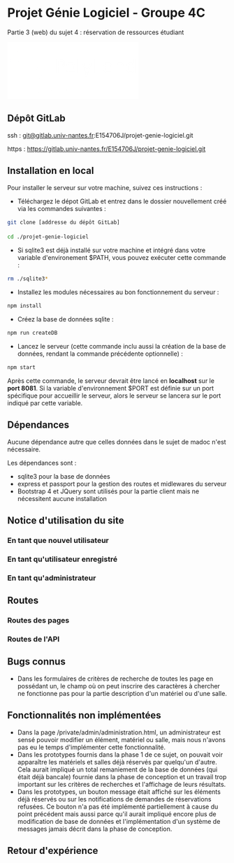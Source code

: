 # Projet Génie Logiciel - Groupe 4C

Partie 3 (web) du sujet 4 : réservation de ressources étudiant

[![Logo PolyLend](./public/image/logo.png "un lien vers le serveur distant de PolyLend")](http://hyblab.polytech.univ-nantes.fr/4C/)

## Dépôt GitLab

ssh : git@gitlab.univ-nantes.fr:E154706J/projet-genie-logiciel.git

https : https://gitlab.univ-nantes.fr/E154706J/projet-genie-logiciel.git

## Installation en local

Pour installer le serveur sur votre machine, suivez ces instructions :
- Téléchargez le dépot GitLab et entrez dans le dossier nouvellement créé via les commandes suivantes :
```bash
git clone [addresse du dépôt GitLab]

cd ./projet-genie-logiciel
```
- Si sqlite3 est déjà installé sur votre machine et intégré dans votre variable d'environement $PATH, vous pouvez exécuter cette commande :
```bash
rm ./sqlite3*
```
- Installez les modules nécessaires au bon fonctionnement du serveur :
```bash
npm install
```
- Créez la base de données sqlite :
```bash
npm run createDB
```
- Lancez le serveur (cette commande inclu aussi la création de la base de données, rendant la commande précédente optionnelle) :
```bash
npm start
```
Après cette commande, le serveur devrait être lancé en **localhost** sur le **port 8081**.
Si la variable d'environnement $PORT est définie sur un port spécifique pour accueillir le serveur, alors le serveur se lancera sur le port indiqué par cette variable.

## Dépendances

Aucune dépendance autre que celles données dans le sujet de madoc n'est nécessaire.

Les dépendances sont :
- sqlite3 pour la base de données
- express et passport pour la gestion des routes et midlewares du serveur
- Bootstrap 4 et JQuery sont utilisés pour la partie client mais ne nécessitent aucune installation

## Notice d'utilisation du site

### En tant que nouvel utilisateur

### En tant qu'utilisateur enregistré

### En tant qu'administrateur

## Routes

### Routes des pages

### Routes de l'API

## Bugs connus

- Dans les formulaires de critères de recherche de toutes les page en possédant un, le champ où on peut inscrire des caractères à chercher ne fonctionne pas pour la partie description d'un matériel ou d'une salle.

## Fonctionnalités non implémentées

- Dans la page /private/admin/administration.html, un administrateur est sensé pouvoir modifier un élément, matériel ou salle, mais nous n'avons pas eu le temps d'implémenter cette fonctionnalité.
- Dans les prototypes fournis dans la phase 1 de ce sujet, on pouvait voir apparaître les matériels et salles déjà réservés par quelqu'un d'autre. Cela aurait impliqué un total remaniement de la base de données (qui était déjà bancale) fournie dans la phase de conception et un travail trop important sur les critères de recherches et l'affichage de leurs résultats.
- Dans les prototypes, un bouton message était affiché sur les éléments déjà réservés ou sur les notifications de demandes de réservations refusées. Ce bouton n'a pas été implémenté partiellement à cause du point précédent mais aussi parce qu'il aurait impliqué encore plus de modification de base de données et l'implémentation d'un système de messages jamais décrit dans la phase de conception.

## Retour d'expérience